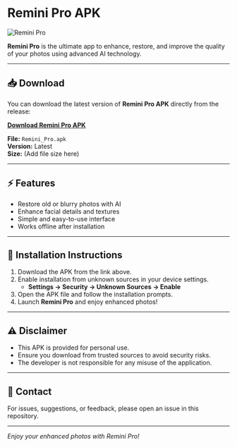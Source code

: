 # Remini Pro APK

![Remini Pro](https://user-images.githubusercontent.com/yourusername/yourimage.png)  

**Remini Pro** is the ultimate app to enhance, restore, and improve the quality of your photos using advanced AI technology.  

---

## 📥 Download

You can download the latest version of **Remini Pro APK** directly from the release:

[**Download Remini Pro APK**](https://github.com/binyamin-binni2/Remini-Pro/releases/download/Remini_Pro/Remini_Pro.apk)  

**File:** `Remini_Pro.apk`  
**Version:** Latest  
**Size:** (Add file size here)

---

## ⚡ Features

- Restore old or blurry photos with AI
- Enhance facial details and textures
- Simple and easy-to-use interface
- Works offline after installation  

---

## 📱 Installation Instructions

1. Download the APK from the link above.  
2. Enable installation from unknown sources in your device settings.  
   - **Settings → Security → Unknown Sources → Enable**
3. Open the APK file and follow the installation prompts.  
4. Launch **Remini Pro** and enjoy enhanced photos!  

---

## ⚠️ Disclaimer

- This APK is provided for personal use.  
- Ensure you download from trusted sources to avoid security risks.  
- The developer is not responsible for any misuse of the application.  

---

## 💬 Contact

For issues, suggestions, or feedback, please open an issue in this repository.  

---

*Enjoy your enhanced photos with Remini Pro!*
